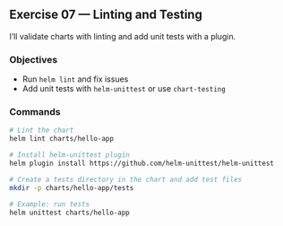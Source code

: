 ## Exercise 07 — Linting and Testing

I’ll validate charts with linting and add unit tests with a plugin.

### Objectives
- Run `helm lint` and fix issues
- Add unit tests with `helm-unittest` or use `chart-testing`

### Commands
```bash
# Lint the chart
helm lint charts/hello-app

# Install helm-unittest plugin
helm plugin install https://github.com/helm-unittest/helm-unittest

# Create a tests directory in the chart and add test files
mkdir -p charts/hello-app/tests

# Example: run tests
helm unittest charts/hello-app
```


